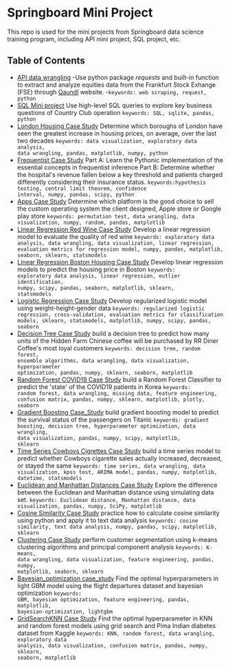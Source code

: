 # Springboard Mini Project

This repo is used for the mini projects from Springboard data science training program, including API mini project, SQL project, etc.

## Table of Contents
* [API data wrangling](https://github.com/Lina-statistics/Springboard-mini-projects/blob/main/API%20data%20wrangling/api_data_wrangling_mini_project.ipynb)
 -Use python package *requests* and built-in function to extract and analyze equities data from the Frankfurt Stock Exhange (FSE) through [Qaundl](http://www.quandl.com) website.
  -<code>keywords: web scraping, request, python</code>
* [SQL Mini project](https://github.com/Lina-statistics/Springboard-mini-projects/blob/main/SQL_Mini_project/SQLMiniProject.ipynb)
Use high-level SQL queries to explore key business questions of Country Club operation
<code>keywords: SQL, sqlite, pandas, python</code>
* [London Housing Case Study](https://github.com/Lina-statistics/Springboard-mini-projects/blob/main/London_Housing_Case_Study/London_housing.ipynb)
Determine which boroughs of London have seen the greatest increase in housing prices, on average, over the last two decades
<code>keywords: data visualization, exploratory data analysis, data wrangling, pandas, matplotlib, numpy, python</code>
* [Frequentist Case Study](https://github.com/Lina-statistics/Springboard-mini-projects/tree/main/Frequentist_Case_Study/Frequentist%20Case%20Study)
Part A: Learn the Pythonic implementation of the essential concepts in frequentist inference
Part B: Determine whether the hospital's revenue fallen below a key threshold and patients charged differently considering their insurance status.
<code>keywords:hypothesis testing, central limit theorem, confidence interval, numpy, pandas, scipy, python</code>
* [Apps Case Study](https://github.com/Lina-statistics/Springboard-mini-projects/tree/main/Apps_Case_Study/Project%20Files)
Determine which platform is the good choice to sell the custom operating system the client designed, Apple store or Google play store
<code>keywords: permutation test, data wrangling, data visualization, numpy, random, pandas, matplotlib</code>
* [Linear Regression Red Wine Case Study](https://github.com/Lina-statistics/Springboard-mini-projects/tree/main/Linear_Regression_red_wine_Case_Study)
Develop a linear regression model to evaluate the quality of red wine
<code>keywords: exploratory data analysis, data wrangling, data visualization, linear regression, evaluation metrics for regression model, numpy, pandas, matplotlib, seaborn, sklearn, statsmodels</code>
* [Linear Regression Boston Housing Case Study](https://github.com/Lina-statistics/Springboard-mini-projects/blob/main/Linear_Regression_Boston_housing/Linear_Regression_Boston_Housing.ipynb)
Develop linear regression models to predict the housing price in Boston
<code>keywords: exploratory data analysis, linear regression, outlier identification, numpy, scipy, pandas, seaborn, matplotlib, sklearn, statsmodels</code>
* [Logistic Regression Case Study](https://github.com/Lina-statistics/Springboard-mini-projects/blob/main/Logistic_Regression_Case_Study/Logistic%20Regression%20Advanced%20Case%20Study.ipynb)
Develop regularized logistic model using weight-height-gender data
<code>keywords: regularized logistic regression, cross-validation, evaluation metrics for classification models, sklearn, statsmodels, matplotlib, numpy, scipy, pandas, seaborn</code>
* [Decision Tree Case Study](https://github.com/Lina-statistics/Springboard-mini-projects/blob/main/Decision_Tree_Case_Study/Decision%20Tree%20Specialty%20Coffee%20Case%20Study%20.ipynb)
build a decision tree to predict how many units of the Hidden Farm Chinese coffee will be purchased by RR Diner Coffee's most loyal customers
<code>keywords: decision tree, random forest, ensemble algorithms, data wrangling, data visualization, hyperparameter optimization, pandas, numpy, sklearn, seaborn, matplotlib</code> 
* [Random Forest COVID19 Case Study](https://github.com/Lina-statistics/Springboard-mini-projects/blob/main/Random_Forest_Case_Study/RandomForest_casestudy_covid19.ipynb)
build a Random Forest Classifier to predict the 'state' of the COVID19 patients in Korea
<code>keywords: random forest, data wrangling, missing data, feature engineering, confusion matrix, pandas, numpy, sklearn, matplotlib, plotly, seaborn</code>
* [Gradient Boosting Case_Study](https://github.com/Lina-statistics/Springboard-mini-projects/blob/main/Gradient_Boosting_Case_Study/Gradient%20Boosting%20Case%20Study.ipynb)
build gradient boosting model to predict the survival status of the passengers on Titanic
<code>keywords: gradient boosting, decision tree, hyperparameter optimization, data wrangling, data visualization, pandas, numpy, scipy, matplotlib, sklearn</code>
* [Time Series Cowboys Cigrettes Case Study](https://github.com/Lina-statistics/Springboard-mini-projects/blob/main/Time_Series_Cowboys_CigrettesCaseStudy/Cowboy%20Cigarettes%20Case%20Study.ipynb)
build a time series model to predict  whether Cowboys cigarette sales actually increased, decreased, or stayed the same
<code>keywords: time series, data wrangling, data visualization, kpss test, ARIMA model, pandas, numpy, matplotlib, datetime, statsmodels</code> 
* [Euclidean and Manhattan Distances Case Study](https://github.com/Lina-statistics/Springboard-mini-projects/blob/main/Euclidean_and_Manhattan_Distances_Case_Study/Euclidean_and_Manhattan_Distances_Case_Study.ipynb)
Explore the difference between the Euclidean and Manhattan distance using simulating data set.
<code>keywords: Euclidean distance, Manhattan distance, data visualization, pandas, numpy, SciPy, matplotlib</code>
* [Cosine Similarity Case Study](https://github.com/Lina-statistics/Springboard-mini-projects/blob/main/CosineSimilarityCaseStudy/Cosine_Similarity_Case_Study.ipynb)
practice how to calculate cosine similarity using python and apply it to text data analysis
<code>keywords: cosine similarity, text data analysis, numpy, pandas, scipy, matplotlib, sklearn</code>
* [Clustering Case Study](https://github.com/Lina-statistics/Springboard-mini-projects/blob/main/Clustering_Case_Study/Clustering%20Case%20Study%20-%20Customer%20Segmentation%20with%20K-Means.ipynb)
perform customer segmentation using k-means clustering algorithms and principal component analysis
<code>keywords: K-means, data wrangling, data visualization, feature engineering, pandas, numpy, matplotlib, seaborn, sklearn</code>
* [Bayesian_optimization case_study](https://github.com/Lina-statistics/Springboard-mini-projects/blob/main/Bayesian_optimization_case_study/Bayesian_optimization_case_study.ipynb)
Find the optimal hyperparameters in light GBM model using the flight departures dataset and bayesian optimization
<code>keywords: GBM, bayesian optimization, feature engineering, pandas, matplotlib, bayesian-optimization, lightgbm</code>
* [GridSearchKNN Case Study](https://github.com/Lina-statistics/Springboard-mini-projects/blob/main/GridSearchKNN_Case_Study/GridSearchKNN_Case_Study.ipynb)
Find the optimal hyperparameter in KNN and random forest models using grid search and Pima Indian diabetes dataset from Kaggle
<code>keywords: KNN, random forest, data wrangling, exploratory data analysis, data visualization, confusion matrix, pandas, numpy, sklearn, seaborn, matplotlib</code>
